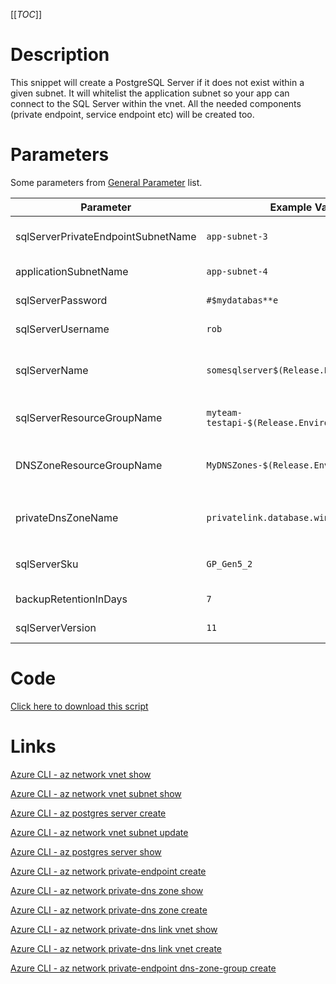 [[_TOC_]]

# Description
This snippet will create a PostgreSQL Server if it does not exist within a given subnet. It will whitelist the application subnet so your app can connect to the SQL Server within the vnet. All the needed components (private endpoint, service endpoint etc) will be created too.

# Parameters
Some parameters from [General Parameter](/Azure/Azure-CLI-Snippets) list.

| Parameter | Example Value | Description |
|--|--|--|
| sqlServerPrivateEndpointSubnetName | `app-subnet-3` | The name of the subnet you want your sql server's private endpoint to be in |
| applicationSubnetName | `app-subnet-4` | The name of the subnet the appservice is in |
| sqlServerPassword | `#$mydatabas**e` | The password for the sqlserverusername |
| sqlServerUsername | `rob` | The admin username for the sqlserver |
| sqlServerName | `somesqlserver$(Release.EnvironmentName)` | The name for the SQL Server resource. It's recommended to use just alphanumerical characters without hyphens etc.|
| sqlServerResourceGroupName | `myteam-testapi-$(Release.EnvironmentName)` | The name of the resourcegroup you want your sql server to be created in |
| DNSZoneResourceGroupName | `MyDNSZones-$(Release.EnvironmentName)` | Make sure to use the shared DNS Zone resource group (you can only register a zone once per subscription). |
| privateDnsZoneName | `privatelink.database.windows.net` | The name of DNS zone where your private endpoint will be created in. If you are unsure use `privatelink.database.windows.net` |
| sqlServerSku | `GP_Gen5_2` | The SKU to use for this server. This will determine the performancetier |
| backupRetentionInDays | `7` | The number of days you want the backup retention to be | 
| sqlServerVersion | `11` | Define the version of postgresql to use. This defaults to v11 |

# Code
[Click here to download this script](../../../../src/PostgreSQL/Create-PostgreSQL-Server.ps1)

# Links

[Azure CLI - az network vnet show](https://docs.microsoft.com/en-us/cli/azure/network/vnet?view=azure-cli-latest#az_network_vnet_show)

[Azure CLI - az network vnet subnet show](https://docs.microsoft.com/en-us/cli/azure/network/vnet/subnet?view=azure-cli-latest#az-network-vnet-subnet-show)

[Azure CLI - az postgres server create](https://docs.microsoft.com/en-us/cli/azure/postgres/server?view=azure-cli-latest#az_postgres_server_create)

[Azure CLI - az network vnet subnet update](https://docs.microsoft.com/en-us/cli/azure/network/vnet/subnet?view=azure-cli-latest#az-network-vnet-subnet-update)

[Azure CLI - az postgres server show](https://docs.microsoft.com/en-us/cli/azure/postgres/server?view=azure-cli-latest#az_postgres_server_show)

[Azure CLI - az network private-endpoint create](https://docs.microsoft.com/en-us/cli/azure/network/private-endpoint?view=azure-cli-latest#az-network-private-endpoint-create)

[Azure CLI - az network private-dns zone show](https://docs.microsoft.com/en-us/cli/azure/ext/privatedns/network/private-dns/zone?view=azure-cli-latest#ext-privatedns-az-network-private-dns-zone-show)

[Azure CLI - az network private-dns zone create](https://docs.microsoft.com/en-us/cli/azure/ext/privatedns/network/private-dns/zone?view=azure-cli-latest#ext-privatedns-az-network-private-dns-zone-create)

[Azure CLI - az network private-dns link vnet show](https://docs.microsoft.com/en-us/cli/azure/network/private-dns/link/vnet?view=azure-cli-latest#az-network-private-dns-link-vnet-show)

[Azure CLI - az network private-dns link vnet create](https://docs.microsoft.com/en-us/cli/azure/network/private-dns/link/vnet?view=azure-cli-latest#az-network-private-dns-link-vnet-create)

[Azure CLI - az network private-endpoint dns-zone-group create](https://docs.microsoft.com/en-us/cli/azure/network/private-endpoint/dns-zone-group?view=azure-cli-latest#az-network-private-endpoint-dns-zone-group-create)
